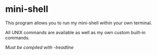 # mini-shell

This program allows you to run my mini-shell within your own terminal.

All UNIX commands are available as well as my own custom built-in commands.

*Must be compiled with -lreadline*
